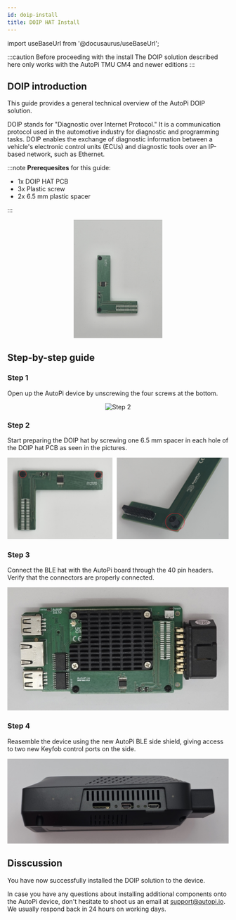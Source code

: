 ```yaml
---
id: doip-install
title: DOIP HAT Install
---
```

import useBaseUrl from '@docusaurus/useBaseUrl';

:::caution Before proceeding with the install
The DOIP solution described here only works with the AutoPi TMU CM4 and newer editions
:::

## DOIP introduction
This guide provides a general technical overview of the AutoPi DOIP solution. 

DOIP stands for "Diagnostic over Internet Protocol." It is a communication protocol used in the automotive industry for diagnostic and programming tasks. DOIP enables the exchange of diagnostic information between a vehicle's electronic control units (ECUs) and diagnostic tools over an IP-based network, such as Ethernet.

:::note
**Prerequesites** for this guide:
- 1x DOIP HAT PCB
- 3x Plastic screw
- 2x 6.5 mm plastic spacer

:::

<p align="center">
<img src="/img/hardware/accessories/doip/doip2.jpg" alt="Keyfob flow" width="40%" />
</p>


## Step-by-step guide

### Step 1
Open up the AutoPi device by unscrewing the four screws at the bottom. 
<p align="center">
<img alt="Step 2" width="460px" src={useBaseUrl('/img/hardware/autopi_tmu_cm4/installing_external_antennas/ext_ant2.jpg')}/>
</p>

### Step 2
Start preparing the DOIP hat by screwing one 6.5 mm spacer in each hole of the DOIP hat PCB as seen in the pictures.

![Keyfob flow](/img/hardware/accessories/doip/doip3.jpg)

### Step 3
Connect the BLE hat with the AutoPi board through the 40 pin headers. Verify that the connectors are properly connected.

![Keyfob flow](/img/hardware/accessories/doip/doip8.jpg)

### Step 4
Reasemble the device using the new AutoPi BLE side shield, giving access to two new Keyfob control ports on the side.

![Keyfob flow](/img/hardware/accessories/doip/side.jpg)

## Disscussion
<p>
	You have now successfully installed the DOIP solution to the device.
</p>

<p>
	In case you have any questions about installing additional components onto the AutoPi device, don't hesitate to
	shoot us an email at <a href="mailto:support@autopi.io">support@autopi.io</a>. We usually respond back in 24 hours
	on working days.
</p>
